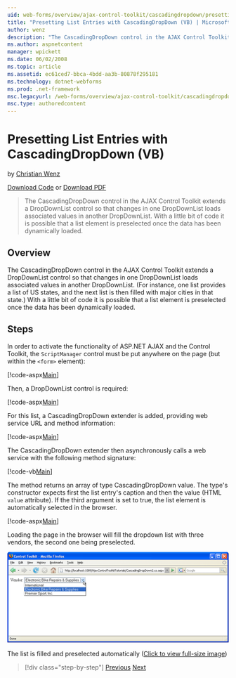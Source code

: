 ```yaml
---
uid: web-forms/overview/ajax-control-toolkit/cascadingdropdown/presetting-list-entries-with-cascadingdropdown-vb
title: "Presetting List Entries with CascadingDropDown (VB) | Microsoft Docs"
author: wenz
description: "The CascadingDropDown control in the AJAX Control Toolkit extends a DropDownList control so that changes in one DropDownList loads associated values in anoth..."
ms.author: aspnetcontent
manager: wpickett
ms.date: 06/02/2008
ms.topic: article
ms.assetid: ec61ced7-bbca-4bdd-aa3b-80878f295181
ms.technology: dotnet-webforms
ms.prod: .net-framework
msc.legacyurl: /web-forms/overview/ajax-control-toolkit/cascadingdropdown/presetting-list-entries-with-cascadingdropdown-vb
msc.type: authoredcontent
---
```

Presetting List Entries with CascadingDropDown (VB)
====================
by [Christian Wenz](https://github.com/wenz)

[Download Code](http://download.microsoft.com/download/9/0/7/907760b1-2c60-4f81-aeb6-ca416a573b0d/cascadingdropdown2.vb.zip) or [Download PDF](http://download.microsoft.com/download/2/d/c/2dc10e34-6983-41d4-9c08-f78f5387d32b/CascadingDropDown2VB.pdf)

> The CascadingDropDown control in the AJAX Control Toolkit extends a DropDownList control so that changes in one DropDownList loads associated values in another DropDownList. With a little bit of code it is possible that a list element is preselected once the data has been dynamically loaded.


## Overview

The CascadingDropDown control in the AJAX Control Toolkit extends a DropDownList control so that changes in one DropDownList loads associated values in another DropDownList. (For instance, one list provides a list of US states, and the next list is then filled with major cities in that state.) With a little bit of code it is possible that a list element is preselected once the data has been dynamically loaded.

## Steps

In order to activate the functionality of ASP.NET AJAX and the Control Toolkit, the `ScriptManager` control must be put anywhere on the page (but within the `<form>` element):

[!code-aspx[Main](presetting-list-entries-with-cascadingdropdown-vb/samples/sample1.aspx)]

Then, a DropDownList control is required:

[!code-aspx[Main](presetting-list-entries-with-cascadingdropdown-vb/samples/sample2.aspx)]

For this list, a CascadingDropDown extender is added, providing web service URL and method information:

[!code-aspx[Main](presetting-list-entries-with-cascadingdropdown-vb/samples/sample3.aspx)]

The CascadingDropDown extender then asynchronously calls a web service with the following method signature:

[!code-vb[Main](presetting-list-entries-with-cascadingdropdown-vb/samples/sample4.vb)]

The method returns an array of type CascadingDropDown value. The type's constructor expects first the list entry's caption and then the value (HTML `value` attribute). If the third argument is set to true, the list element is automatically selected in the browser.

[!code-aspx[Main](presetting-list-entries-with-cascadingdropdown-vb/samples/sample5.aspx)]

Loading the page in the browser will fill the dropdown list with three vendors, the second one being preselected.


[![The list is filled and preselected automatically](presetting-list-entries-with-cascadingdropdown-vb/_static/image2.png)](presetting-list-entries-with-cascadingdropdown-vb/_static/image1.png)

The list is filled and preselected automatically ([Click to view full-size image](presetting-list-entries-with-cascadingdropdown-vb/_static/image3.png))

> [!div class="step-by-step"]
> [Previous](using-cascadingdropdown-with-a-database-vb.md)
> [Next](using-auto-postback-with-cascadingdropdown-vb.md)
